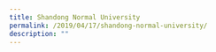 ```yaml
---
title: Shandong Normal University
permalink: /2019/04/17/shandong-normal-university/
description: ""
---
```

